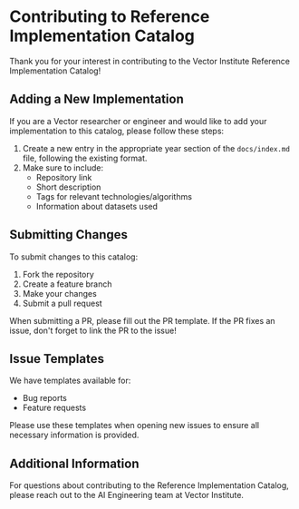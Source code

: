 # Contributing to Reference Implementation Catalog

Thank you for your interest in contributing to the Vector Institute Reference Implementation Catalog!

## Adding a New Implementation

If you are a Vector researcher or engineer and would like to add your implementation to this catalog, please follow these steps:

1. Create a new entry in the appropriate year section of the `docs/index.md` file, following the existing format.
2. Make sure to include:
   - Repository link
   - Short description
   - Tags for relevant technologies/algorithms
   - Information about datasets used

## Submitting Changes

To submit changes to this catalog:

1. Fork the repository
2. Create a feature branch
3. Make your changes
4. Submit a pull request

When submitting a PR, please fill out the PR template. If the PR fixes an issue, don't forget to link the PR to the issue!

## Issue Templates

We have templates available for:
- Bug reports
- Feature requests

Please use these templates when opening new issues to ensure all necessary information is provided.

## Additional Information

For questions about contributing to the Reference Implementation Catalog, please reach out to the AI Engineering team at Vector Institute.

